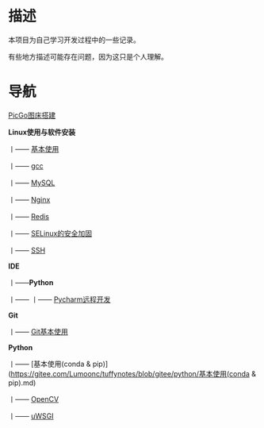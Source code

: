 # 描述

本项目为自己学习开发过程中的一些记录。

有些地方描述可能存在问题，因为这只是个人理解。

# 导航

[PicGo图床搭建](https://gitee.com/Lumoonc/tuffynotes/blob/gitee/PicGo%E6%90%AD%E5%BB%BA%E5%9B%BE%E5%BA%8A.md)

**Linux使用与软件安装**

丨—— [基本使用](https://gitee.com/Lumoonc/tuffynotes/blob/gitee/Linux使用与软件安装/基本使用.md)

丨—— [gcc](https://gitee.com/Lumoonc/tuffynotes/blob/gitee/Linux使用与软件安装/gcc.md)

丨—— [MySQL](https://gitee.com/Lumoonc/tuffynotes/blob/gitee/Linux使用与软件安装/MySQL.md)

丨—— [Nginx](https://gitee.com/Lumoonc/tuffynotes/blob/gitee/Linux使用与软件安装/Nginx.md)

丨—— [Redis](https://gitee.com/Lumoonc/tuffynotes/blob/gitee/Linux使用与软件安装/Redis.md)

丨—— [SELinux的安全加固](https://gitee.com/Lumoonc/tuffynotes/blob/gitee/Linux使用与软件安装/SELinux的安全加固.md)

丨—— [SSH](https://gitee.com/Lumoonc/tuffynotes/blob/gitee/python/Linux使用与软件安装/SSH.md)

**IDE**

丨——**Python**

丨—— 丨—— [Pycharm远程开发](https://gitee.com/Lumoonc/tuffynotes/blob/gitee/IDE/Python/PyCharm远程开发.md)		

**Git**

丨——  [Git基本使用](https://gitee.com/Lumoonc/tuffynotes/blob/gitee/Git/Git使用.md)

**Python**

丨—— [基本使用(conda & pip)](https://gitee.com/Lumoonc/tuffynotes/blob/gitee/python/基本使用(conda & pip).md)

丨—— [OpenCV](https://gitee.com/Lumoonc/tuffynotes/blob/gitee/python/OpenCV.md)

丨—— [uWSGI](https://gitee.com/Lumoonc/tuffynotes/blob/gitee/python/uWSGI.md)